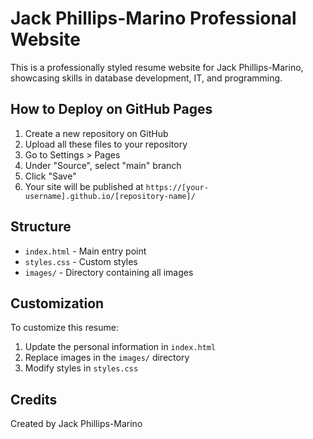# Jack Phillips-Marino Professional Website

This is a professionally styled resume website for Jack Phillips-Marino, showcasing skills in database development, IT, and programming.

## How to Deploy on GitHub Pages

1. Create a new repository on GitHub
2. Upload all these files to your repository
3. Go to Settings > Pages
4. Under "Source", select "main" branch
5. Click "Save"
6. Your site will be published at `https://[your-username].github.io/[repository-name]/`

## Structure

- `index.html` - Main entry point
- `styles.css` - Custom styles
- `images/` - Directory containing all images

## Customization

To customize this resume:
1. Update the personal information in `index.html`
2. Replace images in the `images/` directory
3. Modify styles in `styles.css`

## Credits

Created by Jack Phillips-Marino

